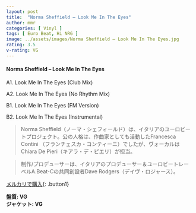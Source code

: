 ```yaml
---
layout: post
title:  "Norma Sheffield – Look Me In The Eyes"
author: mmr
categories: [ Vinyl ]
tags: [ Euro Beat, Hi NRG ]
image: ../assets/images/Norma Sheffield – Look Me In The Eyes.jpg
rating: 3.5
v-rating: VG
---
```


#### Norma Sheffield – Look Me In The Eyes

A1. Look Me In The Eyes (Club Mix)

A2. Look Me In The Eyes (No Rhythm Mix)

B1. Look Me In The Eyes (FM Version)

B2. Look Me In The Eyes (Instrumental)

> Norma Sheffield（ノーマ・シェフィールド）は、イタリアのユーロビートプロジェクト。公の人格は、作曲家としても活動したFrancesca Contini
（フランチェスカ・コンティーニ）でしたが、ヴォーカルはChiara De Pieri（キアラ・デ・ピエリ）が担当。

> 制作/プロデューサーは、イタリアのプロデューサー＆ユーロビートレーベルA.Beat-Cの共同創設者Dave Rodgers（デイヴ・ロジャース）。

[メルカリで購入](https://jp.mercari.com/item/m83336143177){: .button1}

<div class="mt-4 mb-4 d-flex align-items-center">
<strong class="mr-1">盤質: VG</strong>
</div>
<div class="mt-4 mb-4 d-flex align-items-center">
<strong class="mr-1">ジャケット: VG</strong>
</div>
